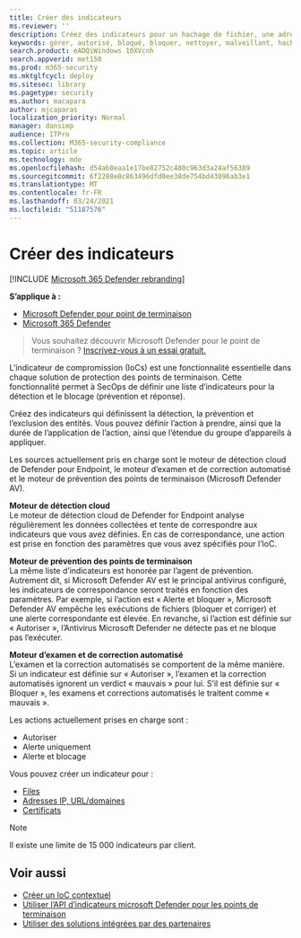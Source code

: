 ```yaml
---
title: Créer des indicateurs
ms.reviewer: ''
description: Créez des indicateurs pour un hachage de fichier, une adresse IP, des URL ou des domaines qui définissent la détection, la prévention et l’exclusion des entités.
keywords: gérer, autorisé, bloqué, bloquer, nettoyer, malveillant, hachage de fichier, adresse IP, url, domaine
search.product: eADQiWindows 10XVcnh
search.appverid: met150
ms.prod: m365-security
ms.mktglfcycl: deploy
ms.sitesec: library
ms.pagetype: security
ms.author: macapara
author: mjcaparas
localization_priority: Normal
manager: dansimp
audience: ITPro
ms.collection: M365-security-compliance
ms.topic: article
ms.technology: mde
ms.openlocfilehash: d54ab8eaa1e17be82752c480c963d3a24af56389
ms.sourcegitcommit: 6f2288e0c863496dfd0ee38de754bd43096ab3e1
ms.translationtype: MT
ms.contentlocale: fr-FR
ms.lasthandoff: 03/24/2021
ms.locfileid: "51187576"
---
```

# <a name="create-indicators"></a>Créer des indicateurs

[!INCLUDE [Microsoft 365 Defender rebranding](../../includes/microsoft-defender.md)]

**S’applique à :**
- [Microsoft Defender pour point de terminaison](https://go.microsoft.com/fwlink/p/?linkid=2154037)
- [Microsoft 365 Defender](https://go.microsoft.com/fwlink/?linkid=2118804)


> Vous souhaitez découvrir Microsoft Defender pour le point de terminaison ? [Inscrivez-vous à un essai gratuit.](https://www.microsoft.com/WindowsForBusiness/windows-atp?ocid=docs-wdatp-automationexclusionlist-abovefoldlink)

L’indicateur de compromission (IoCs) est une fonctionnalité essentielle dans chaque solution de protection des points de terminaison. Cette fonctionnalité permet à SecOps de définir une liste d’indicateurs pour la détection et le blocage (prévention et réponse).

Créez des indicateurs qui définissent la détection, la prévention et l’exclusion des entités. Vous pouvez définir l’action à prendre, ainsi que la durée de l’application de l’action, ainsi que l’étendue du groupe d’appareils à appliquer.

Les sources actuellement pris en charge sont le moteur de détection cloud de Defender pour Endpoint, le moteur d’examen et de correction automatisé et le moteur de prévention des points de terminaison (Microsoft Defender AV).

**Moteur de détection cloud**<br>
Le moteur de détection cloud de Defender for Endpoint analyse régulièrement les données collectées et tente de correspondre aux indicateurs que vous avez définies. En cas de correspondance, une action est prise en fonction des paramètres que vous avez spécifiés pour l’IoC.

**Moteur de prévention des points de terminaison**<br>
La même liste d’indicateurs est honorée par l’agent de prévention. Autrement dit, si Microsoft Defender AV est le principal antivirus configuré, les indicateurs de correspondance seront traités en fonction des paramètres. Par exemple, si l’action est « Alerte et bloquer », Microsoft Defender AV empêche les exécutions de fichiers (bloquer et corriger) et une alerte correspondante est élevée. En revanche, si l’action est définie sur « Autoriser », l’Antivirus Microsoft Defender ne détecte pas et ne bloque pas l’exécuter.

**Moteur d’examen et de correction automatisé**<BR>
L’examen et la correction automatisés se comportent de la même manière. Si un indicateur est définie sur « Autoriser », l’examen et la correction automatisés ignorent un verdict « mauvais » pour lui. S’il est définie sur « Bloquer », les examens et corrections automatisés le traitent comme « mauvais ».


Les actions actuellement prises en charge sont :
- Autoriser
- Alerte uniquement
- Alerte et blocage


Vous pouvez créer un indicateur pour :
- [Files](indicator-file.md)
- [Adresses IP, URL/domaines](indicator-ip-domain.md)
- [Certificats](indicator-certificates.md)


>[!NOTE]
>Il existe une limite de 15 000 indicateurs par client.


## <a name="related-topics"></a>Voir aussi

- [Créer un IoC contextuel](respond-file-alerts.md#add-indicator-to-block-or-allow-a-file)
- [Utiliser l’API d’indicateurs microsoft Defender pour les points de terminaison](ti-indicator.md)
- [Utiliser des solutions intégrées par des partenaires](partner-applications.md)
